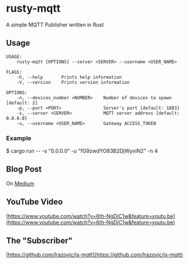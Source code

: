 # rusty-mqtt
A simple MQTT Publisher written in Rust

## Usage
```
USAGE:
    rusty-mqtt [OPTIONS] --server <SERVER> --username <USER_NAME>

FLAGS:
    -h, --help       Prints help information
    -V, --version    Prints version information

OPTIONS:
    -n, --devices_number <NUMBER>    Number of devices to spawn [default: 2]
    -p, --port <PORT>                Server's port [default: 1883]
    -s, --server <SERVER>            MQTT server address [default: 0.0.0.0]
    -u, --username <USER_NAME>       Gateway ACCESS_TOKEN
```
### Example
$ cargo run -- -s "0.0.0.0" -u "fG9zwdYO83B2DjWyniN2" -n 4

## Blog Post
On [Medium](https://medium.com/@LRazovic/mqtt-protocol-using-thingsboard-rust-and-react-9f0434bd206e)

## YouTube Video
[https://www.youtube.com/watch?v=6th-NgDjC1w&feature=youtu.be](https://www.youtube.com/watch?v=6th-NgDjC1w&feature=youtu.be)

## The "Subscriber"
[https://github.com/lrazovic/js-mqtt](https://github.com/lrazovic/js-mqtt)